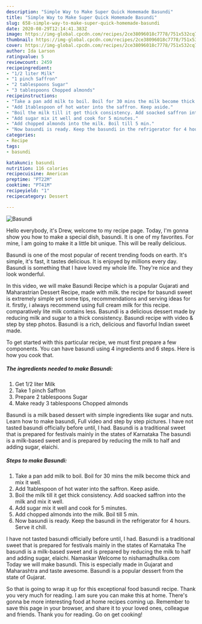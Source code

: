 ```yaml
---
description: "Simple Way to Make Super Quick Homemade Basundi"
title: "Simple Way to Make Super Quick Homemade Basundi"
slug: 658-simple-way-to-make-super-quick-homemade-basundi
date: 2020-08-29T12:14:41.383Z
image: https://img-global.cpcdn.com/recipes/2ce38096018c7778/751x532cq70/basundi-recipe-main-photo.jpg
thumbnail: https://img-global.cpcdn.com/recipes/2ce38096018c7778/751x532cq70/basundi-recipe-main-photo.jpg
cover: https://img-global.cpcdn.com/recipes/2ce38096018c7778/751x532cq70/basundi-recipe-main-photo.jpg
author: Ida Larson
ratingvalue: 5
reviewcount: 2459
recipeingredient:
- "1/2 liter Milk"
- "1 pinch Saffron"
- "2 tablespoons Sugar"
- "3 tablespoons Chopped almonds"
recipeinstructions:
- "Take a pan add milk to boil. Boil for 30 mins the milk become thick and mix it well."
- "Add 1tablespoon of hot water into the saffron. Keep aside."
- "Boil the milk till it get thick consistency. Add soacked saffron into the milk and mix it well."
- "Add sugar mix it well and cook for 5 minutes."
- "Add chopped almonds into the milk. Boil till 5 min."
- "Now basundi is ready. Keep the basundi in the refrigerator for 4 hours. Serve it chill."
categories:
- Recipe
tags:
- basundi

katakunci: basundi 
nutrition: 116 calories
recipecuisine: American
preptime: "PT22M"
cooktime: "PT41M"
recipeyield: "1"
recipecategory: Dessert

---
```



![Basundi](https://img-global.cpcdn.com/recipes/2ce38096018c7778/751x532cq70/basundi-recipe-main-photo.jpg)

Hello everybody, it's Drew, welcome to my recipe page. Today, I'm gonna show you how to make a special dish, basundi. It is one of my favorites. For mine, I am going to make it a little bit unique. This will be really delicious.

Basundi is one of the most popular of recent trending foods on earth. It's simple, it's fast, it tastes delicious. It is enjoyed by millions every day. Basundi is something that I have loved my whole life. They're nice and they look wonderful.

In this video, we will make Basundi Recipe which is a popular Gujarati and Maharastrian Dessert Recipe, made with milk. the recipe for basundi sweet is extremely simple yet some tips, recommendations and serving ideas for it. firstly, i always recommend using full cream milk for this recipe. comparatively lite milk contains less. Basundi is a delicious dessert made by reducing milk and sugar to a thick consistency. Basundi recipe with video &amp; step by step photos. Basundi is a rich, delicious and flavorful Indian sweet made.


To get started with this particular recipe, we must first prepare a few components. You can have basundi using 4 ingredients and 6 steps. Here is how you cook that.

<!--inarticleads1-->

##### The ingredients needed to make Basundi:

1. Get 1/2 liter Milk
1. Take 1 pinch Saffron
1. Prepare 2 tablespoons Sugar
1. Make ready 3 tablespoons Chopped almonds


Basundi is a milk based dessert with simple ingredients like sugar and nuts. Learn how to make basundi, Full video and step by step pictures. I have not tasted basundi officially before until, I had. Basundi is a traditional sweet that is prepared for festivals mainly in the states of Karnataka The basundi is a milk-based sweet and is prepared by reducing the milk to half and adding sugar, elaichi. 

<!--inarticleads2-->

##### Steps to make Basundi:

1. Take a pan add milk to boil. Boil for 30 mins the milk become thick and mix it well.
1. Add 1tablespoon of hot water into the saffron. Keep aside.
1. Boil the milk till it get thick consistency. Add soacked saffron into the milk and mix it well.
1. Add sugar mix it well and cook for 5 minutes.
1. Add chopped almonds into the milk. Boil till 5 min.
1. Now basundi is ready. Keep the basundi in the refrigerator for 4 hours. Serve it chill.


I have not tasted basundi officially before until, I had. Basundi is a traditional sweet that is prepared for festivals mainly in the states of Karnataka The basundi is a milk-based sweet and is prepared by reducing the milk to half and adding sugar, elaichi. Namaskar Welcome to nishamadhulika.com Today we will make basundi. This is especially made in Gujarat and Maharashtra and taste awesome. Basundi is a popular dessert from the state of Gujarat. 

So that is going to wrap it up for this exceptional food basundi recipe. Thank you very much for reading. I am sure you can make this at home. There's gonna be more interesting food at home recipes coming up. Remember to save this page in your browser, and share it to your loved ones, colleague and friends. Thank you for reading. Go on get cooking!
